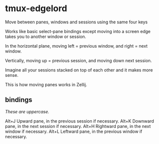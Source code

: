 # tmux-edgelord

Move between panes, windows and sessions using the same four keys

Works like basic select-pane bindings except moving into a screen edge takes you to another window or session.

In the horizontal plane, moving left = previous window, and right = next window.

Vertically, moving up = previous session, and moving down next session. 

Imagine all your sessions stacked on top of each other and it makes more sense.

This is how moving panes works in Zellij.


## bindings

*These are uppercase.*

Alt+J  Upward pane, in the previous session if necessary. 
Alt+K  Downward pane, in the next session if necessary. 
Alt+H  Rightward pane, in the next window if necessary.
Alt+L  Leftward pane, in the previous window if necessary.

